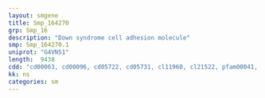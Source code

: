 ```yaml
---
layout: smgene
title: Smp_164270
grp: Smp_16
description: "Down syndrome cell adhesion molecule"
smp: Smp_164270.1
uniprot: "G4VN51"
length:  9438
cdd: "cd00063, cd00096, cd05722, cd05731, cl11960, cl21522, pfam00041, pfam07679, pfam13927, smart00060, smart00408, smart00410"
kk: ns
categories: sm
---
```

